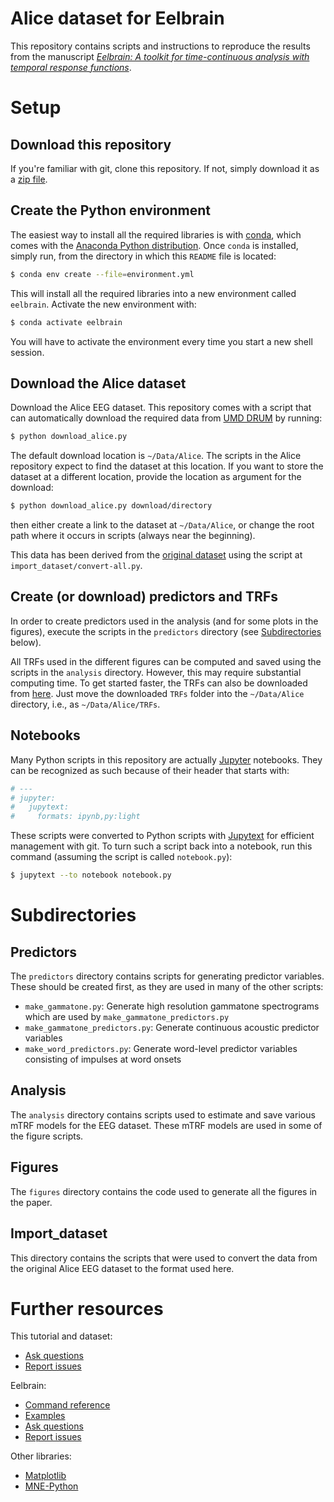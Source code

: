 # Alice dataset for Eelbrain

This repository contains scripts and instructions to reproduce the results from the manuscript [*Eelbrain: A toolkit for time-continuous analysis with temporal response functions*](https://doi.org/10.1101/2021.08.01.454687).


# Setup

## Download this repository

If you're familiar with git, clone this repository. If not, simply download it as a [zip file](https://github.com/Eelbrain/Alice/archive/refs/heads/main.zip).

## Create the Python environment

The easiest way to install all the required libraries is with [conda](https://docs.conda.io/), which comes with the [Anaconda Python distribution](https://www.anaconda.com/products/individual). Once `conda` is installed, simply run, from the directory in which this `README` file is located:

```bash
$ conda env create --file=environment.yml
```

This will install all the required libraries into a new environment called `eelbrain`. Activate the new environment with:

```bash
$ conda activate eelbrain
```

You will have to activate the environment every time you start a new shell session.


## Download the Alice dataset

Download the Alice EEG dataset. This repository comes with a script that can automatically download the required data from [UMD DRUM](https://drum.lib.umd.edu/handle/1903/27591) by running:

```bash
$ python download_alice.py
```

The default download location is ``~/Data/Alice``. The scripts in the Alice repository expect to find the dataset at this location. If you want to store the dataset at a different location, provide the location as argument for the download:

```bash
$ python download_alice.py download/directory
```

then either create a link to the dataset at ``~/Data/Alice``, or change the root path where it occurs in scripts (always near the beginning).

This data has been derived from the [original dataset](https://deepblue.lib.umich.edu/data/concern/data_sets/bg257f92t) using the script at `import_dataset/convert-all.py`.

## Create (or download) predictors and TRFs

In order to create predictors used in the analysis (and for some plots in the figures), execute the scripts in the `predictors` directory (see [Subdirectories](#subdirectories) below).

All TRFs used in the different figures can be computed and saved using the scripts in the `analysis` directory. However, this may require substantial computing time. To get started faster, the TRFs can also be downloaded from [here](https://www.dropbox.com/s/0mkgmii47iiq4fw/17-11-2022-TR-eLife-85012%20-%20TRFs.zip?dl=0). Just move the downloaded `TRFs` folder into the `~/Data/Alice` directory, i.e., as `~/Data/Alice/TRFs`.


## Notebooks

Many Python scripts in this repository are actually [Jupyter](https://jupyter.org/documentation) notebooks. They can be recognized as such because of their header that starts with:

```python
# ---
# jupyter:
#   jupytext:
#     formats: ipynb,py:light
```

These scripts were converted to Python scripts with [Jupytext](http://jupytext.readthedocs.io) for efficient management with git. To turn such a script back into a notebook, run this command (assuming the script is called `notebook.py`):

```bash
$ jupytext --to notebook notebook.py
```

# Subdirectories <a name="subdirectories"></a>

## Predictors

The `predictors` directory contains scripts for generating predictor variables. These should be created first, as they are used in many of the other scripts:

- `make_gammatone.py`: Generate high resolution gammatone spectrograms which are used by `make_gammatone_predictors.py`
- `make_gammatone_predictors.py`: Generate continuous acoustic predictor variables
- `make_word_predictors.py`: Generate word-level predictor variables consisting of impulses at word onsets


## Analysis

The `analysis` directory contains scripts used to estimate and save various mTRF models for the EEG dataset. These mTRF models are used in some of the figure scripts.


## Figures

The `figures` directory contains the code used to generate all the figures in the paper.


## Import_dataset

This directory contains the scripts that were used to convert the data from the original Alice EEG dataset to the format used here.


# Further resources

This tutorial and dataset:
 - [Ask questions](https://github.com/Eelbrain/Alice/discussions)
 - [Report issues](https://github.com/Eelbrain/Alice/issues)

Eelbrain:
 - [Command reference](https://eelbrain.readthedocs.io/en/stable/reference.html)
 - [Examples](https://eelbrain.readthedocs.io/en/stable/auto_examples/index.html)
 - [Ask questions](https://github.com/christianbrodbeck/Eelbrain/discussions)
 - [Report issues](https://github.com/christianbrodbeck/Eelbrain/issues)

Other libraries:
 - [Matplotlib](https://matplotlib.org)
 - [MNE-Python](https://mne.tools/)

